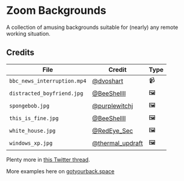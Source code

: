 # Zoom Backgrounds

A collection of amusing backgrounds suitable for (nearly) any remote working situation.

## Credits

| File | Credit | Type
| --- | --- | --- |
| `bbc_news_interruption.mp4` | [@dvoshart](https://twitter.com/dvoshart/status/1245389085491040263?s=20) | 📹 |
| `distracted_boyfriend.jpg` | [@BeeShellll](https://twitter.com/BeeShellll/status/1245030591386566656) | 🖼️ |
| `spongebob.jpg` | [@purplewitchj](https://twitter.com/purplewitchj/status/1245141204972580864/photo/1) | 🖼️ |
| `this_is_fine.jpg` | [@BeeShellll](https://twitter.com/BeeShellll/status/1245030591386566656) | 🖼️ |
| `white_house.jpg` | [@RedEye_Sec](https://twitter.com/RedEye_Sec/status/1245064456385806336/photo/1) | 🖼️ |
| `windows_xp.jpg` | [@thermal_updraft](https://twitter.com/thermal_updraft/status/1245107222717308930/photo/1) | 🖼️ |

Plenty more in [this Twitter thread](https://twitter.com/BeeShellll/status/1245030591386566656).

More examples here on [gotyourback.space](https://www.gotyourback.space/)
